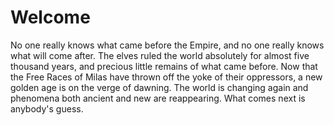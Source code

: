 # Welcome

No one really knows what came before the Empire, and no one really knows what will come after. The elves ruled the world absolutely for almost five thousand years, and precious little remains of what came before. Now that the Free Races of Milas have thrown off the yoke of their oppressors, a new golden age is on the verge of dawning. The world is changing again and phenomena both ancient and new are reappearing. What comes next is anybody's guess.